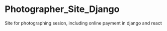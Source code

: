 # Photographer_Site_Django
Site for photographing sesion, including online payment in django and react
